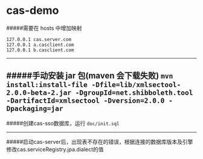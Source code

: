# cas-demo

#####需要在 hosts 中增加映射
```
127.0.0.1 cas.server.com  
127.0.0.1 a.casclient.com  
127.0.0.1 b.casclient.com
```
---
#####手动安装 jar 包(maven 会下载失败)
`
mvn install:install-file -Dfile=lib/xmlsectool-2.0.0-beta-2.jar -DgroupId=net.shibboleth.tool -DartifactId=xmlsectool -Dversion=2.0.0 -Dpackaging=jar
`
---

#####创建cas-sso数据库，运行 `doc/init.sql`

---
#####启动cas-server后，出现表不存在的错误，根据连接的数据库版本及引擎修改cas.serviceRegistry.jpa.dialect的值
